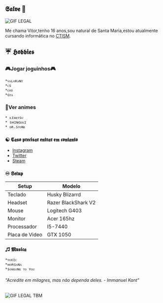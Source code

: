 ##  𝕾𝖆𝖑𝖛𝖊 💜

![GIF LEGAL](https://i.pinimg.com/originals/8f/1f/94/8f1f94f276216e4aab8e134a548ad0f1.gif)






Me chama Vitor,tenho 16 anos,sou natural de Santa Maria,estou atualmente cursando informática no [CTISM](https://www.ufsm.br/unidades-universitarias/ctism/).

## ☔ 𝕳𝖔𝖇𝖇𝖎𝖊𝖘

### 🎮Jogar joguinhos🎮 
	*ᴠᴀʟᴏʀᴀɴᴛ
	*ᴄs
	*ᴄᴏᴅ
	*ɢᴛᴀ
### 👀Ver animes
	* ᴋɪᴍᴇᴛsᴜ
	* sʜɪɴɢᴇᴋɪ 
	* ᴅʀ.sᴛᴏɴᴇ				
### ☯ 𝕮𝖆𝖘𝖔 𝖕𝖗𝖊𝖈𝖎𝖘𝖆𝖗 𝖊𝖓𝖙𝖗𝖆𝖗 𝖊𝖒 𝖈𝖔𝖓𝖙𝖆𝖓𝖙𝖔 
* [Instagram](Instagram.com/vitor.pps)
* [Twitter](https://twitter.com/d9light_)
* [Steam](https://steamcommunity.com/id/d9light)	

### ♾ 𝕾𝖊𝖙𝖚𝖕 
  Setup                |Modelo
  ---------------------|---------------------   
 Teclado               |Husky Blizarrd       
 Headset               |Razer BlackShark V2    
 Mouse                 |Logitech G403        
 Monitor               |Acer 165hz             
 Processador           |I5-7440                
 Placa de Video        |GTX 1050            
   


### ♫ 𝕸𝖚𝖘𝖎𝖈𝖆
 	*ᴛᴏxɪᴄ
 	*ᴍᴏʀɢᴀɴᴀ
 	*sᴏᴍᴇᴏɴᴇ ᴛᴏ ʏᴏᴜ

###### "Acredite em milagres, mas não dependa deles.   - Immanuel Kant" 

![GIF LEGAL TBM](https://i.pinimg.com/originals/c3/0b/99/c30b9938537a539e6e0d587648277e5f.gif)